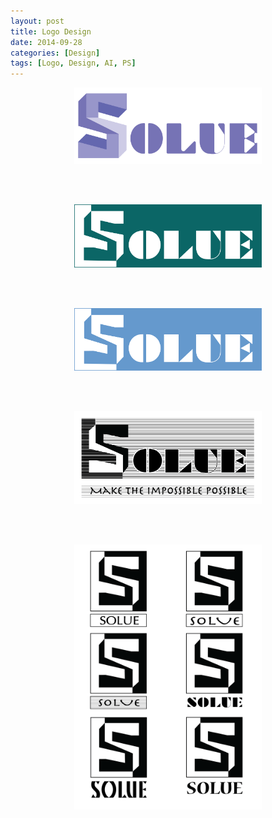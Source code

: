 ```yaml
---
layout: post
title: Logo Design
date: 2014-09-28
categories: [Design]
tags: [Logo, Design, AI, PS]
---
```


<div style="width: 300px; margin-left: auto; margin-right: auto;"><img src="/assets/img/blogs/20140928-1.png" width="300px"/></div>

<br><br>

<div style="width: 300px; margin-left: auto; margin-right: auto;"><img src="/assets/img/blogs/20140928-2.png" width="300px"/></div>

<br><br>

<div style="width: 300px; margin-left: auto; margin-right: auto;"><img src="/assets/img/blogs/20140928-3.png" width="300px"/></div>

<br><br>

<div style="width: 300px; margin-left: auto; margin-right: auto;"><img src="/assets/img/blogs/20140928-4.png" width="300px"/></div>

<br><br>

<div style="width: 300px; margin-left: auto; margin-right: auto;"><img src="/assets/img/blogs/20140928-5.png" width="300px"/></div>

